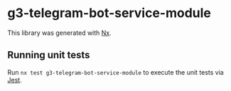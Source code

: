 # g3-telegram-bot-service-module

This library was generated with [Nx](https://nx.dev).

## Running unit tests

Run `nx test g3-telegram-bot-service-module` to execute the unit tests via [Jest](https://jestjs.io).
